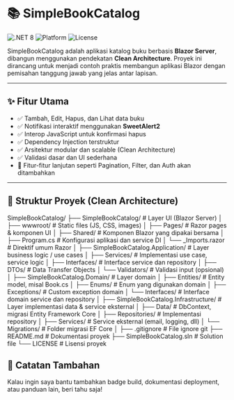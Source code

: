 # 📚 SimpleBookCatalog

![.NET 8](https://img.shields.io/badge/.NET-8.0-blue)
![Platform](https://img.shields.io/badge/platform-Blazor_Server-orange)
![License](https://img.shields.io/github/license/azizp2/SimpleBookCatalog)

SimpleBookCatalog adalah aplikasi katalog buku berbasis **Blazor Server**, dibangun menggunakan pendekatan **Clean Architecture**. Proyek ini dirancang untuk menjadi contoh praktis membangun aplikasi Blazor dengan pemisahan tanggung jawab yang jelas antar lapisan.

---

## ✨ Fitur Utama

- ✅ Tambah, Edit, Hapus, dan Lihat data buku
- ✅ Notifikasi interaktif menggunakan **SweetAlert2**
- ✅ Interop JavaScript untuk konfirmasi hapus
- ✅ Dependency Injection terstruktur
- ✅ Arsitektur modular dan scalable (Clean Architecture)
- ✅ Validasi dasar dan UI sederhana
- 🚧 Fitur-fitur lanjutan seperti Pagination, Filter, dan Auth akan ditambahkan

---

## 🧱 Struktur Proyek (Clean Architecture)

SimpleBookCatalog/
├── SimpleBookCatalog/ # Layer UI (Blazor Server)
│ ├── wwwroot/ # Static files (JS, CSS, images)
│ ├── Pages/ # Razor pages & komponen UI
│ ├── Shared/ # Komponen Blazor yang dipakai bersama
│ ├── Program.cs # Konfigurasi aplikasi dan service DI
│ └── _Imports.razor # Direktif umum Razor
│
├── SimpleBookCatalog.Application/ # Layer business logic / use cases
│ ├── Services/ # Implementasi use case, service logic
│ ├── Interfaces/ # Interface service dan repository
│ ├── DTOs/ # Data Transfer Objects
│ └── Validators/ # Validasi input (opsional)
│
├── SimpleBookCatalog.Domain/ # Layer domain
│ ├── Entities/ # Entity model, misal Book.cs
│ ├── Enums/ # Enum yang digunakan domain
│ ├── Exceptions/ # Custom exception domain
│ └── Interfaces/ # Interface domain service dan repository
│
├── SimpleBookCatalog.Infrastructure/ # Layer implementasi data & service eksternal
│ ├── Data/ # DbContext, migrasi Entity Framework Core
│ ├── Repositories/ # Implementasi repository
│ ├── Services/ # Service eksternal (email, logging, dll)
│ └── Migrations/ # Folder migrasi EF Core
│
├── .gitignore # File ignore git
├── README.md # Dokumentasi proyek
├── SimpleBookCatalog.sln # Solution file
└── LICENSE # Lisensi proyek

## 📌 Catatan Tambahan

Kalau ingin saya bantu tambahkan badge build, dokumentasi deployment, atau panduan lain, beri tahu saja!
